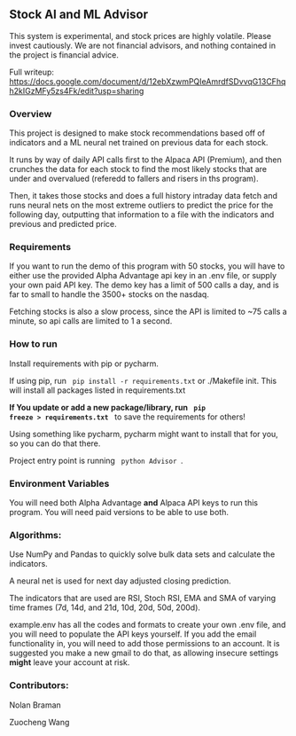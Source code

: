 ## Stock AI and ML Advisor

This system is experimental, and stock prices are highly volatile. Please invest cautiously. We are not financial advisors, and nothing contained in the project is financial advice.

Full writeup: https://docs.google.com/document/d/12ebXzwmPQIeAmrdfSDvvqG13CFhqh2kIGzMFy5zs4Fk/edit?usp=sharing

### Overview

This project is designed to make stock recommendations based off of indicators and a ML neural net trained on previous data for each stock.

It runs by way of daily API calls first to the Alpaca API (Premium), and then crunches the data for each stock to find the most likely stocks that are under and overvalued (referedd to fallers and risers in ths program).

Then, it takes those stocks and does a full history intraday data fetch and runs neural nets on the most extreme outliers to predict the price for the following day, outputting that information to a file with the indicators and previous and predicted price.

### Requirements

If you want to run the demo of this program with 50 stocks, you will have to either use the provided Alpha Advantage api key in an .env file, or supply your own paid API key. The demo key has a limit of 500 calls a day, and is far to small to handle the 3500+ stocks on the nasdaq.

Fetching stocks is also a slow process, since the API is limited to ~75 calls a minute, so api calls are limited to 1 a second.

### How to run

Install requirements with pip or pycharm.

If using pip, run <code> pip install -r requirements.txt</code> or ./Makefile init. This will install all packages listed in requirements.txt

**If You update or add a new package/library, run <code> pip freeze > requirements.txt </code>** to save the requirements for
others!

Using something like pycharm, pycharm might want to install that for you, so you can do that there.

Project entry point is running <code> python Advisor </code>.

### Environment Variables

You will need both Alpha Advantage **and** Alpaca API keys to run this program. You will need paid versions to be able to use both.

### Algorithms:

Use NumPy and Pandas to quickly solve bulk data sets and calculate the indicators.

A neural net is used for next day adjusted closing prediction.

The indicators that are used are RSI, Stoch RSI, EMA and SMA of varying time frames (7d, 14d, and 21d, 10d, 20d, 50d, 200d).

example.env has all the codes and formats to create your own .env file, and you will need to populate the API keys yourself. If you add the email functionality in, you will need to add those permissions to an account. It is suggested you make a new gmail to do that, as allowing insecure settings **might** leave your account at risk.




### Contributors:

Nolan Braman

Zuocheng Wang
